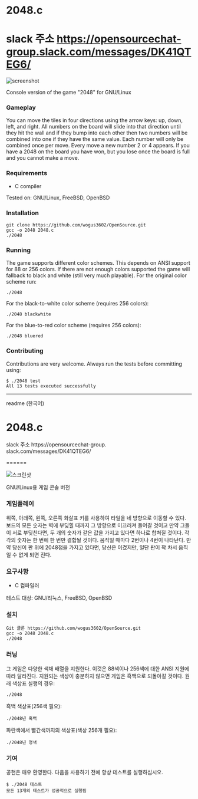 2048.c
======
slack 주소 https://opensourcechat-group.slack.com/messages/DK41QTEG6/
======
![screenshot](screenshot.png)

Console version of the game "2048" for GNU/Linux

### Gameplay

You can move the tiles in four directions using the arrow keys: up, down, left, and right. All numbers on the board will slide into that direction until they hit the wall and if they bump into each other then two numbers will be combined into one if they have the same value. Each number will only be combined once per move. Every move a new number 2 or 4 appears. If you have a 2048 on the board you have won, but you lose once the board is full and you cannot make a move. 

### Requirements

- C compiler

Tested on: GNU/Linux, FreeBSD, OpenBSD

### Installation

```
git clone https://github.com/wogus3602/OpenSource.git
gcc -o 2048 2048.c
./2048
```

### Running

The game supports different color schemes. This depends on ANSI support for 88 or 256 colors. If there are not enough colors supported the game will fallback to black and white (still very much playable). For the original color scheme run:

```
./2048
```
For the black-to-white color scheme (requires 256 colors):

```
./2048 blackwhite
```

For the blue-to-red color scheme (requires 256 colors):

```
./2048 bluered
```

### Contributing

Contributions are very welcome. Always run the tests before committing using:

```
$ ./2048 test
All 13 tests executed successfully
```
----------------------------------------------------------------------------------------
readme (한국어)

2048.c
======
slack 주소 https://opensourcechat-group. slack.com/messages/DK41QTEG6/


======

![스크린샷](스크린샷.png)

GNU/Linux용 게임 콘솔 버전

### 게임플레이

위쪽, 아래쪽, 왼쪽, 오른쪽 화살표 키를 사용하여 타일을 네 방향으로 이동할 수 있다. 보드의 모든 숫자는 벽에 부딪힐 때까지 그 방향으로 미끄러져 들어갈 것이고 만약 그들이 서로 부딪친다면, 두 개의 숫자가 같은 값을 가지고 있다면 하나로 합쳐질 것이다. 각각의 숫자는 한 번에 한 번만 결합될 것이다. 움직일 때마다 2번이나 4번이 나타난다. 만약 당신이 판 위에 2048점을 가지고 있다면, 당신은 이겼지만, 일단 판이 꽉 차서 움직일 수 없게 되면 진다. 

### 요구사항

- C 컴파일러

테스트 대상: GNU/리눅스, FreeBSD, OpenBSD

### 설치

```
Git 클론 https://github.com/wogus3602/OpenSource.git
gcc -o 2048 2048.c
./2048
```

### 러닝

그 게임은 다양한 색채 배열을 지원한다. 이것은 88색이나 256색에 대한 ANSI 지원에 따라 달라진다. 지원되는 색상이 충분하지 않으면 게임은 흑백으로 되돌아갈 것이다. 원래 색상표 실행의 경우:

```
./2048
```
흑백 색상표(256색 필요):

```
./2048년 흑백
```

파란색에서 빨간색까지의 색상표(색상 256개 필요):

```
./2048년 청색
```

### 기여

공헌은 매우 환영한다. 다음을 사용하기 전에 항상 테스트를 실행하십시오.

```
$ ./2048 테스트
모든 13개의 테스트가 성공적으로 실행됨
```
